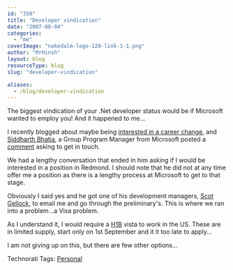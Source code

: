 ```yaml
---
id: "350"
title: "Developer vindication"
date: "2007-08-04"
categories:
  - "me"
coverImage: "nakedalm-logo-128-link-1-1.png"
author: "MrHinsh"
layout: blog
resourceType: blog
slug: "developer-vindication"

aliases:
  - /blog/developer-vindication
---
```


The biggest vindication of your .Net developer status would be if Microsoft wanted to employ you! And it happened to me...

I recently blogged about maybe being [interested in a career change](http://blog.hinshelwood.com/archive/2007/07/16/Its-that-time-again.aspx), and [Siddharth Bhatia](http://blogs.msdn.com/sbhatia/default.aspx), a Group Program Manager from Microsoft posted a [comment](http://blog.martin.hinshelwood.com/archive/2007/07/16/Its-that-time-again.aspx#138860 "Siddharth Bhatia comment") asking to get in touch.

We had a lengthy conversation that ended in him asking if I would be interested in a position in Redmond. I should note that he did not at any time offer me a position as there is a lengthy process at Microsoft to get to that stage.

Obviously I said yes and he got one of his development managers, [Scot Gellock](http://www.linkedin.com/pub/1/04B/946), to email me and go through the preliminary's. This is where we ran into a problem...a Visa problem.

As I understand it, I would require a [H1B](http://en.wikipedia.org/wiki/H1B_visa) vista to work in the US. These are in limited supply, start only on 1st September and it it too late to apply...

I am not giving up on this, but there are few other options...

Technorati Tags: [Personal](http://technorati.com/tags/Personal)


